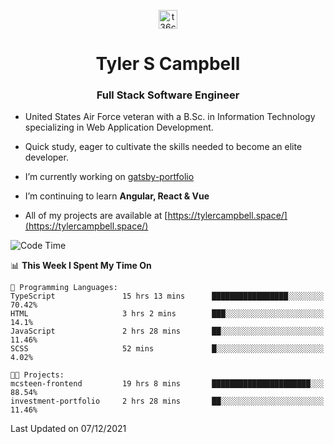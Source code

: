 <p align="center">
<a href="https://www.linkedin.com/in/t36campbell" target="blank"><img align="center" src="https://ik.imagekit.io/t36campbell/Portfolio/linkedin.png.original_m8bbGgPh6.png" alt="t36campbell" height="30" width="30" /></a>
</p>
<h1 align="center">Tyler S Campbell</h1>
<h3 align="center">Full Stack Software Engineer</h3>

* United States Air Force veteran with a B.Sc. in Information Technology specializing in Web Application Development. 

* Quick study, eager to cultivate the skills needed to become an elite developer.

* I’m currently working on [gatsby-portfolio](https://github.com/t36campbell/gatsby-portfolio)

* I’m continuing to learn **Angular, React & Vue**

* All of my projects are available at [https://tylercampbell.space/](https://tylercampbell.space/)

<!--START_SECTION:waka-->
![Code Time](http://img.shields.io/badge/Code%20Time-1%2C258%20hrs%2037%20mins-blue)

📊 **This Week I Spent My Time On** 

```text
💬 Programming Languages: 
TypeScript               15 hrs 13 mins      █████████████████░░░░░░░░   70.42% 
HTML                     3 hrs 2 mins        ███░░░░░░░░░░░░░░░░░░░░░░   14.1% 
JavaScript               2 hrs 28 mins       ██░░░░░░░░░░░░░░░░░░░░░░░   11.46% 
SCSS                     52 mins             █░░░░░░░░░░░░░░░░░░░░░░░░   4.02%

🐱‍💻 Projects: 
mcsteen-frontend         19 hrs 8 mins       ██████████████████████░░░   88.54% 
investment-portfolio     2 hrs 28 mins       ██░░░░░░░░░░░░░░░░░░░░░░░   11.46%

```


 Last Updated on 07/12/2021
<!--END_SECTION:waka-->
